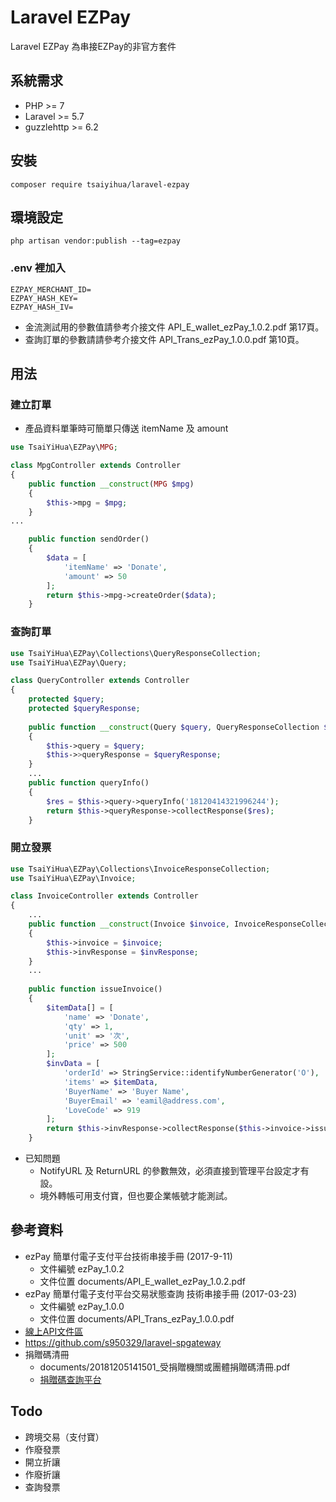 # Laravel EZPay
Laravel EZPay 為串接EZPay的非官方套件

## 系統需求
 - PHP >= 7
 - Laravel >= 5.7
 - guzzlehttp >= 6.2

## 安裝
```composer require tsaiyihua/laravel-ezpay```

## 環境設定
```php artisan vendor:publish --tag=ezpay```  
### .env 裡加入
```
EZPAY_MERCHANT_ID=
EZPAY_HASH_KEY=
EZPAY_HASH_IV=
```
 - 金流測試用的參數值請參考介接文件 API_E_wallet_ezPay_1.0.2.pdf 第17頁。
 - 查詢訂單的參數請請參考介接文件 API_Trans_ezPay_1.0.0.pdf 第10頁。

## 用法
### 建立訂單
  - 產品資料單筆時可簡單只傳送 itemName 及 amount
```php
use TsaiYiHua\EZPay\MPG;

class MpgController extends Controller 
{
    public function __construct(MPG $mpg)
    {
        $this->mpg = $mpg;
    }
...

    public function sendOrder()
    {
        $data = [
            'itemName' => 'Donate',
            'amount' => 50
        ];
        return $this->mpg->createOrder($data);
    }
```
### 查詢訂單
```php
use TsaiYiHua\EZPay\Collections\QueryResponseCollection;
use TsaiYiHua\EZPay\Query;

class QueryController extends Controller 
{
    protected $query;
    protected $queryResponse;
    
    public function __construct(Query $query, QueryResponseCollection $queryResponse)
    {
        $this->query = $query;
        $this->>queryResponse = $queryResponse;
    }
    ...
    public function queryInfo()
    {
        $res = $this->query->queryInfo('18120414321996244');
        return $this->queryResponse->collectResponse($res);
    }
```
### 開立發票
```php
use TsaiYiHua\EZPay\Collections\InvoiceResponseCollection;
use TsaiYiHua\EZPay\Invoice;

class InvoiceController extends Controller
{
    ...
    public function __construct(Invoice $invoice, InvoiceResponseCollection $invResponse)
    {
        $this->invoice = $invoice;
        $this->invResponse = $invResponse;
    }
    ...
    
    public function issueInvoice()
    {
        $itemData[] = [
            'name' => 'Donate',
            'qty' => 1,
            'unit' => '次',
            'price' => 500
        ];
        $invData = [
            'orderId' => StringService::identifyNumberGenerator('O'),
            'items' => $itemData,
            'BuyerName' => 'Buyer Name',
            'BuyerEmail' => 'eamil@address.com',
            'LoveCode' => 919
        ];
        return $this->invResponse->collectResponse($this->invoice->issueInvoice($invData)->query());
    }
```
 - 已知問題
   - NotifyURL 及 ReturnURL 的參數無效，必須直接到管理平台設定才有設。
   - 境外轉帳可用支付寶，但也要企業帳號才能測試。

## 參考資料
 - ezPay 簡單付電子支付平台技術串接手冊 (2017-9-11)
   - 文件編號 ezPay_1.0.2
   - 文件位置 documents/API_E_wallet_ezPay_1.0.2.pdf
 - ezPay 簡單付電子支付平台交易狀態查詢 技術串接手冊 (2017-03-23)
   - 文件編號 ezPay_1.0.0
   - 文件位置 documents/API_Trans_ezPay_1.0.0.pdf
 - <a href='https://www.ezpay.com.tw/info/Service_intro/api_document/member'>線上API文件區</a>
 - https://github.com/s950329/laravel-spgateway
 - 捐贈碼清冊
   - documents/20181205141501_受捐贈機關或團體捐贈碼清冊.pdf
   - <a href='https://www.einvoice.nat.gov.tw/APMEMBERVAN/XcaOrgPreserveCodeQuery/XcaOrgPreserveCodeQuery' target='_blank'>捐贈碼查詢平台</a>
   
## Todo
 - 跨境交易（支付寶）
 - 作廢發票
 - 開立折讓
 - 作廢折讓
 - 查詢發票   
